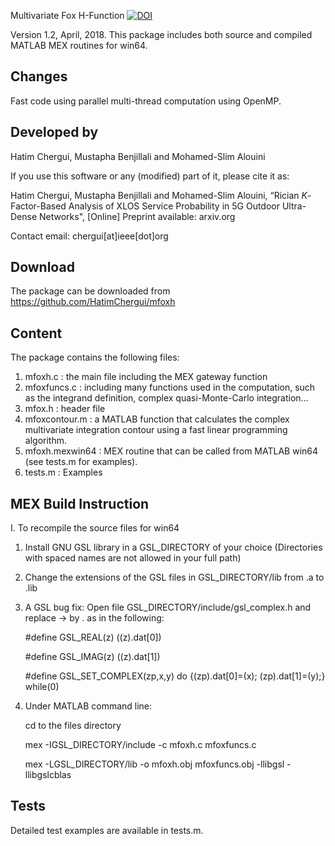 Multivariate Fox H-Function [![DOI](https://zenodo.org/badge/DOI/10.5281/zenodo.1217925.svg)](https://doi.org/10.5281/zenodo.1217925)

Version 1.2, April, 2018. 
This package includes both source and compiled MATLAB MEX routines for win64.

Changes
-------
Fast code using parallel multi-thread computation using OpenMP.

Developed by
-------------

Hatim Chergui, Mustapha Benjillali and Mohamed-Slim Alouini

If you use this software or any (modified) part of it, please cite it as:

Hatim Chergui, Mustapha Benjillali and Mohamed-Slim Alouini, “Rician $K$-Factor-Based Analysis of XLOS Service Probability in 5G Outdoor Ultra-Dense Networks", [Online] Preprint available: arxiv.org

Contact email: chergui[at]ieee[dot]org

Download
--------

The package can be downloaded from https://github.com/HatimChergui/mfoxh

Content
-------

The package contains the following files:

1. mfoxh.c        : the main file including the MEX gateway function
2. mfoxfuncs.c    : including many functions used in the computation, such as the integrand definition, complex quasi-Monte-Carlo integration...
3. mfox.h         : header file
4. mfoxcontour.m  : a MATLAB function that calculates the complex multivariate integration contour using a fast linear programming algorithm.
5. mfoxh.mexwin64 : MEX routine that can be called from MATLAB win64 (see tests.m for examples).
6. tests.m        : Examples

MEX Build Instruction
---------------------

I. To recompile the source files for win64

1. Install GNU GSL library in a GSL_DIRECTORY of your choice (Directories with spaced names are not allowed in your full path)

2. Change the extensions of the GSL files in GSL_DIRECTORY/lib from .a to .lib

3. A GSL bug fix: Open file GSL_DIRECTORY/include/gsl_complex.h and replace -> by . as in the following:

   #define GSL_REAL(z)     ((z).dat[0])
   
   #define GSL_IMAG(z)     ((z).dat[1])
   
   #define GSL_SET_COMPLEX(zp,x,y) do {(zp).dat[0]=(x); (zp).dat[1]=(y);} while(0)

4. Under MATLAB command line: 

   cd to the files directory
   
   mex -IGSL_DIRECTORY/include -c mfoxh.c mfoxfuncs.c
   
   mex -LGSL_DIRECTORY/lib -o mfoxh.obj mfoxfuncs.obj -llibgsl -llibgslcblas

Tests
-----

Detailed test examples are available in tests.m.
